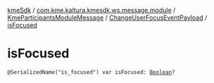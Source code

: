 [kmeSdk](../../../index.md) / [com.kme.kaltura.kmesdk.ws.message.module](../../index.md) / [KmeParticipantsModuleMessage](../index.md) / [ChangeUserFocusEventPayload](index.md) / [isFocused](./is-focused.md)

# isFocused

`@SerializedName("is_focused") var isFocused: `[`Boolean`](https://kotlinlang.org/api/latest/jvm/stdlib/kotlin/-boolean/index.html)`?`